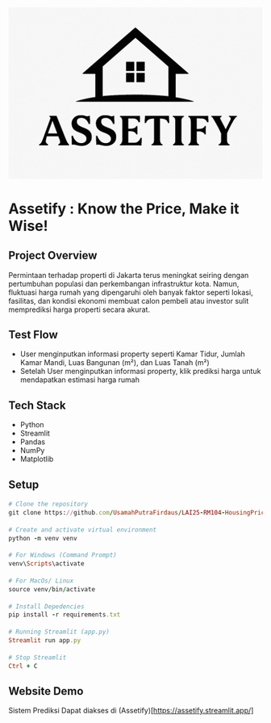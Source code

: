 ![img_alt](https://github.com/UsamahPutraFirdaus/LAI25-RM104-HousingPricePrediction/blob/main/logo/assetify_logo.png?raw=true)

# Assetify : Know the Price, Make it Wise!


## Project Overview
Permintaan terhadap properti di Jakarta terus meningkat seiring dengan pertumbuhan populasi dan perkembangan infrastruktur kota. Namun, fluktuasi harga rumah yang dipengaruhi oleh banyak faktor seperti lokasi, fasilitas, dan kondisi ekonomi membuat calon pembeli atau investor sulit memprediksi harga properti secara akurat.

## Test Flow
- User menginputkan informasi property seperti Kamar Tidur, Jumlah Kamar Mandi, Luas Bangunan (m²), dan Luas Tanah (m²)
- Setelah User menginputkan informasi property, klik prediksi harga untuk mendapatkan estimasi harga rumah

## Tech Stack
- Python
- Streamlit
- Pandas
- NumPy
- Matplotlib

## Setup
```Ruby
# Clone the repository
git clone https://github.com/UsamahPutraFirdaus/LAI25-RM104-HousingPricePrediction

# Create and activate virtual environment
python -m venv venv

# For Windows (Command Prompt)
venv\Scripts\activate

# For MacOs/ Linux
source venv/bin/activate

# Install Depedencies
pip install -r requirements.txt

# Running Streamlit (app.py)
Streamlit run app.py

# Stop Streamlit
Ctrl + C
```

## Website Demo
Sistem Prediksi Dapat diakses di (Assetify)[https://assetify.streamlit.app/]
